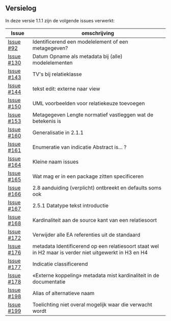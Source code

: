 ## Versielog

In deze versie 1.1.1  zijn de volgende issues verwerkt:

| Issue                                                     | omschrijving                                                                                           |
|---------------------------------------------------------|----------------------------------------------------------------------------------------------------------|
| [Issue #92](https://github.com/Geonovum/MIM-Werkomgeving/issues/92)   | Identificerend een modelelement of een metagegeven?                                        |
| [Issue #130](https://github.com/Geonovum/MIM-Werkomgeving/issues/130) | Datum Opname als metadata bij (alle) modelelementen                                        |
| [Issue #143](https://github.com/Geonovum/MIM-Werkomgeving/issues/143) | TV's bij relatieklasse                                                                     |
| [Issue #144](https://github.com/Geonovum/MIM-Werkomgeving/issues/144) | tekst edit: externe naar view                                                              |
| [Issue #150](https://github.com/Geonovum/MIM-Werkomgeving/issues/150) | UML voorbeelden voor relatiekeuze toevoegen                                                |
| [Issue #153](https://github.com/Geonovum/MIM-Werkomgeving/issues/153) | Metagegeven Lengte normatief vastleggen wat de betekenis is                                |
| [Issue #160](https://github.com/Geonovum/MIM-Werkomgeving/issues/160) | Generalisatie in 2.1.1                                                                     |
| [Issue #161](https://github.com/Geonovum/MIM-Werkomgeving/issues/161) | Enumeratie van indicatie Abstract is... ?                                                  |
| [Issue #164](https://github.com/Geonovum/MIM-Werkomgeving/issues/164) | Kleine naam issues                                                                         |
| [Issue #165](https://github.com/Geonovum/MIM-Werkomgeving/issues/165) | Wat mag er in een package zitten specificeren                                              |
| [Issue #166](https://github.com/Geonovum/MIM-Werkomgeving/issues/166) | 2.8 aanduiding (verplicht) ontbreekt en defaults soms ook                                  |
| [Issue #167](https://github.com/Geonovum/MIM-Werkomgeving/issues/167) | 2.5.1 Datatype tekst introductie                                                           |
| [Issue #168](https://github.com/Geonovum/MIM-Werkomgeving/issues/168) | Kardinaliteit aan de source kant van een relatiesoort                                      |
| [Issue #172](https://github.com/Geonovum/MIM-Werkomgeving/issues/172) | Verwijder alle EA referenties uit de standaard                                             |
| [Issue #176](https://github.com/Geonovum/MIM-Werkomgeving/issues/176) | metadata Identificerend op een relatiesoort staat wel in H2 maar is verder niet uitgewerkt in H3 en H4 |
| [Issue #177](https://github.com/Geonovum/MIM-Werkomgeving/issues/177) | Indicatie classificerend                                                                   |
| [Issue #178](https://github.com/Geonovum/MIM-Werkomgeving/issues/178) | «Externe koppeling» metadata mist kardinaliteit in de documentatie                         |
| [Issue #198](https://github.com/Geonovum/MIM-Werkomgeving/issues/198) | Alias of alternatieve naam                                                                 |
| [Issue #199](https://github.com/Geonovum/MIM-Werkomgeving/issues/199) | Toelichting niet overal mogelijk waar die verwacht wordt                                   |